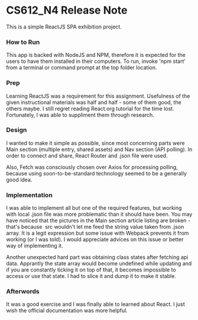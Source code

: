 # CS612_N4 Release Note
This is a simple ReactJS SPA exhibition project.

### How to Run
This app is backed with NodeJS and NPM, therefore it is expected for the users to have them installed in their computers. To run, invoke 'npm start' from a terminal or command prompt at the top folder location. 

### Prep
Learning ReactJS was a requirement for this assignment. Usefulness of the given instructional materials was half and half - some of them good, the others maybe. I still regret reading React.org tutorial for the time lost. Fortunately, I was able to suppliment them through research. 

### Design
I wanted to make it simple as possible, since most concerning parts were Main section (multiple entry, shared assets) and Nav section (API polling). In order to connect and share, React Router and .json file were used. 

Also, Fetch was consciously chosen over Axios for processing polling, because using soon-to-be-standard technology seemed to be a generally good idea.

### Implementation
I was able to implement all but one of the required features, but working with local .json file was more problematic than it should have been. You may have noticed that the pictures in the Main section article listing are broken - that's because <img> src wouldn't let me feed the string value taken from .json array. It is a legit expression but some issue with Webpack prevents it from working (or I was told). I would appreciate advices on this issue or better way of implementing it. 

Another unexpected hard part was obtaining class states after fetching api data. Apprantly the state array would become undefined while updating and if you are constantly ticking it on top of that, it becomes impossible to access or use that state. I had to slice it and dump it to make it stable.

### Afterwords
It was a good exercise and I was finally able to learned about React. I just wish the official documentation was more helpful.
